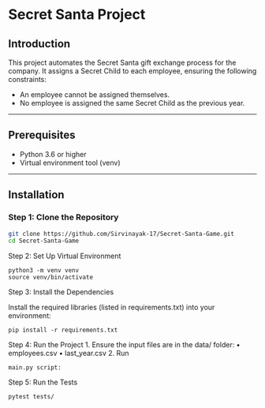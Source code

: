 # Secret Santa Project

## Introduction
This project automates the Secret Santa gift exchange process for the company. It assigns a Secret Child to each employee, ensuring the following constraints:
- An employee cannot be assigned themselves.
- No employee is assigned the same Secret Child as the previous year.


---

## Prerequisites
- Python 3.6 or higher
- Virtual environment tool (venv)

---

## Installation

### Step 1: Clone the Repository
```bash
git clone https://github.com/Sirvinayak-17/Secret-Santa-Game.git
cd Secret-Santa-Game
```

Step 2: Set Up Virtual Environment
```
python3 -m venv venv
source venv/bin/activate
```

Step 3: Install the Dependencies

Install the required libraries (listed in requirements.txt) into your environment:
```
pip install -r requirements.txt
```

Step 4: Run the Project
	1.	Ensure the input files are in the data/ folder:
	•	employees.csv
	•	last_year.csv
	2.	Run 
 ```
main.py script:
```

Step 5: Run the Tests
```
pytest tests/
```
 
